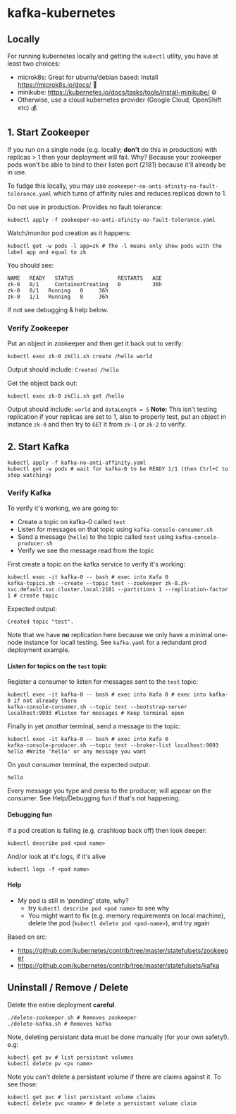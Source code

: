 # kafka-kubernetes

## Locally

For running kubernetes locally and getting the `kubectl` utlity, you have at least two choices:

- microk8s: Great for ubuntu/debian based: Install https://microk8s.io/docs/ 🐧
- minikube: https://kubernetes.io/docs/tasks/tools/install-minikube/ ⚙️
- Otherwise, use a cloud kubernetes provider (Google Cloud, OpenShift etc) 💰

## 1. Start Zookeeper

If you run on a single node (e.g. locally; **don't** do this in production) with replicas > 1 then your deployment will fail. Why? Because your zookeeper pods won't be able to bind to their listen port (2181) because it'll already be in use. 

To fudge this locally, you may use `zookeeper-no-anti-afinity-no-fault-tolerance.yaml` which turns of affinity rules and reduces replicas down to 1.

Do not use in production. Provides no fault tolerance:
```
kubectl apply -f zookeeper-no-anti-afinity-no-fault-tolerance.yaml
```

Watch/monitor pod creation as it happens:

```
kubectl get -w pods -l app=zk # The -l means only show pods with the label app and equal to zk

```
You should see:
```
NAME   READY   STATUS              RESTARTS   AGE
zk-0   0/1     ContainerCreating   0          36h
zk-0   0/1   Running   0     36h
zk-0   1/1   Running   0     36h
```
If not see debugging & help below.

### Verify Zookeeper 

Put an object in zookeeper and then get it back out to verify:

```
kubectl exec zk-0 zkCli.sh create /hello world
```
Output should include: `Created /hello`

Get the object back out:

```
kubectl exec zk-0 zkCli.sh get /hello
```
Output should include: `world` and `dataLength = 5`
**Note:** This isn't testing replication if your replicas are set to 1, also
to properly test, put an object in instance `zk-0` and then try to `GET` it from
`zk-1` or `zk-2` to verify.

## 2. Start Kafka

```
kubectl apply -f kafka-no-anti-affinity.yaml
kubectl get -w pods # wait for kafka-0 to be READY 1/1 (then Ctrl+C to stop watching)
```

### Verify Kafka 

To verify it's working, we are going to:

- Create a topic on kafka-0 called `test`
- Listen for messages on that topic using `kafka-console-consumer.sh`
- Send a message (`hello`) to the topic called `test` using `kafka-console-producer.sh`
- Verify we see the message read from the topic

First create a topic on the kafka service to verify it's working:

```
kubectl exec -it kafka-0 -- bash # exec into Kafa 0
kafka-topics.sh --create --topic test --zookeeper zk-0.zk-svc.default.svc.cluster.local:2181 --partitions 1 --replication-factor 1 # create topic
```
Expected output:
```
Created topic "test".
```
Note that we have **no** replication here because we only have a minimal one-node instance for locall testing. See `kafka.yaml` for a redundant prod deployment example.

#### Listen for topics on the `test` topic
Register a consumer to listen for messages sent to the `test` topic:

```
kubectl exec -it kafka-0 -- bash # exec into Kafa 0 # exec into kafka-0 if not already there
kafka-console-consumer.sh --topic test --bootstrap-server localhost:9093 #listen for messages # Keep terminal open
```

Finally in yet *another* terminal, send a message to the topic:

```
kubectl exec -it kafka-0 -- bash # exec into Kafa 0
kafka-console-producer.sh --topic test --broker-list localhost:9093
hello #Write 'hello' or any message you want
```

On yout consumer terminal, the expected output:
```
hello
```
Every message you type and press <Enter> to the producer, will appear on the consumer. See Help/Debugging fun if that's not happening. 

#### Debugging fun


If a pod creation is failing (e.g. crashloop back off) then look deeper:
```
kubectl describe pod <pod name>
```
And/or look at it's logs, if it's alive
```
kubectl logs -f <pod name>

```

#### Help

- My pod is still in 'pending' state, why?
    - try `kubectl describe pod <pod name>` to see why
    - You might want to fix (e.g. memory requirements on local machine), delete the pod (`kubectl delete pod <pod-name>`), and try again 

Based on src: 
- https://github.com/kubernetes/contrib/tree/master/statefulsets/zookeeper 
- https://github.com/kubernetes/contrib/tree/master/statefulsets/kafka

## Uninstall / Remove / Delete
Delete the entire deployment **careful**. 

```
./delete-zookeeper.sh # Removes zookeeper
./delete-kafka.sh # Removes kafka
```
Note, deleting persistant data must be done manually (for your own safety!). 
e.g:
```
kubectl get pv # list persistant volumes
kubectl delete pv <pv name>
```
Note you can't delete a persistant volume if there are claims against it. To see 
those: 
```
kubectl get pvc # list persistant volume claims
kubectl delete pvc <name> # delete a persistant volume claim
```
